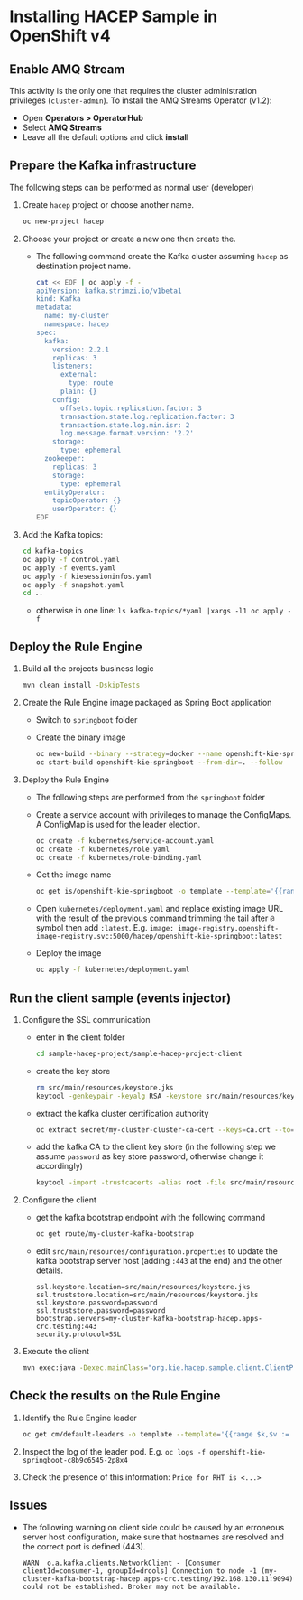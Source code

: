 Installing HACEP Sample in OpenShift v4
==========================================

Enable AMQ Stream
------------------------------------------

This activity is the only one that requires the cluster administration privileges (`cluster-admin`).
To install the AMQ Streams Operator (v1.2):

- Open **Operators > OperatorHub**
- Select **AMQ Streams**
- Leave all the default options and click **install** 

Prepare the Kafka infrastructure
------------------------------------------

The following steps can be performed as normal user (developer)

1. Create `hacep` project or choose another name.

    ```sh
    oc new-project hacep
    ```

2. Choose your project or create a new one then create the.

    - The following command create the Kafka cluster assuming `hacep` as destination project name. 

      ```sh
      cat << EOF | oc apply -f -
      apiVersion: kafka.strimzi.io/v1beta1
      kind: Kafka
      metadata:
        name: my-cluster
        namespace: hacep
      spec:
        kafka:
          version: 2.2.1
          replicas: 3
          listeners:
            external:
              type: route
            plain: {}
          config:
            offsets.topic.replication.factor: 3
            transaction.state.log.replication.factor: 3
            transaction.state.log.min.isr: 2
            log.message.format.version: '2.2'
          storage:
            type: ephemeral
        zookeeper:
          replicas: 3
          storage:
            type: ephemeral
        entityOperator:
          topicOperator: {}
          userOperator: {}
      EOF
      ```

3. Add the Kafka topics:

    ```sh
    cd kafka-topics
    oc apply -f control.yaml 
    oc apply -f events.yaml 
    oc apply -f kiesessioninfos.yaml 
    oc apply -f snapshot.yaml
    cd ..
    ```

    - otherwise in one line: `ls kafka-topics/*yaml |xargs -l1 oc apply -f `


Deploy the Rule Engine
------------------------------------------

1. Build all the projects business logic

    ```sh
    mvn clean install -DskipTests
    ```

2. Create the Rule Engine image packaged as Spring Boot application

    - Switch to `springboot` folder
    - Create the binary image

      ```sh
      oc new-build --binary --strategy=docker --name openshift-kie-springboot
      oc start-build openshift-kie-springboot --from-dir=. --follow
      ```

3. Deploy the Rule Engine

    - The following steps are performed from the `springboot` folder
    - Create a service account with privileges to manage the ConfigMaps. A ConfigMap is used for the leader election.

      ```sh
      oc create -f kubernetes/service-account.yaml
      oc create -f kubernetes/role.yaml
      oc create -f kubernetes/role-binding.yaml
      ```
    
    - Get the image name

      ```sh
      oc get is/openshift-kie-springboot -o template --template='{{range .status.tags}}{{range .items}}{{.dockerImageReference}}{{end}}{{end}}'
      ```

    - Open `kubernetes/deployment.yaml` and replace existing image URL with the result of the previous command trimming the tail after `@` symbol then add `:latest`. 
      E.g. `image: image-registry.openshift-image-registry.svc:5000/hacep/openshift-kie-springboot:latest`

    - Deploy the image

      ```sh
      oc apply -f kubernetes/deployment.yaml
      ```

Run the client sample (events injector)
------------------------------------------

1. Configure the SSL communication

    - enter in the client folder

      ```sh
      cd sample-hacep-project/sample-hacep-project-client
      ```

    - create the key store
    
      ```sh
      rm src/main/resources/keystore.jks
      keytool -genkeypair -keyalg RSA -keystore src/main/resources/keystore.jks
      ```

    - extract the kafka cluster certification authority 

      ```sh
      oc extract secret/my-cluster-cluster-ca-cert --keys=ca.crt --to=- > src/main/resources/ca.crt
      ```

    - add the kafka CA to the client key store (in the following step we assume `password` as key store password, otherwise change it accordingly)

      ```sh
      keytool -import -trustcacerts -alias root -file src/main/resources/ca.crt -keystore src/main/resources/keystore.jks -storepass password -noprompt
      ```

2. Configure the client

    - get the kafka bootstrap endpoint with the following command

      ```sh
      oc get route/my-cluster-kafka-bootstrap
      ```

    - edit `src/main/resources/configuration.properties` to update the kafka bootstrap server host (adding `:443` at the end) and the other details.

      ```
      ssl.keystore.location=src/main/resources/keystore.jks
      ssl.truststore.location=src/main/resources/keystore.jks
      ssl.keystore.password=password
      ssl.truststore.password=password
      bootstrap.servers=my-cluster-kafka-bootstrap-hacep.apps-crc.testing:443
      security.protocol=SSL
      ```

3. Execute the client

    ```sh
    mvn exec:java -Dexec.mainClass="org.kie.hacep.sample.client.ClientProducerDemo"
    ```

Check the results on the Rule Engine
------------------------------------------

1. Identify the Rule Engine leader 

    ```sh
    oc get cm/default-leaders -o template --template='{{range $k,$v := .data}}{{if eq $k "leader.pod.null"}}{{printf "%s\n" $v}}{{end}}{{end}}'
    ```

2. Inspect the log of the leader pod. E.g. `oc logs -f openshift-kie-springboot-c8b9c6545-2p8x4`

3. Check the presence of this information: `Price for RHT is <...> `



Issues
------------------------------------------

- The following warning on client side could be caused by an erroneous server host configuration, make sure that hostnames are resolved and the correct port is defined (443).

  ```
  WARN  o.a.kafka.clients.NetworkClient - [Consumer clientId=consumer-1, groupId=drools] Connection to node -1 (my-cluster-kafka-bootstrap-hacep.apps-crc.testing/192.168.130.11:9094) could not be established. Broker may not be available.
  ```

